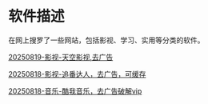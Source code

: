 # 软件描述

在网上搜罗了一些网站，包括影视、学习、实用等分类的软件。

[20250819-影视-天空影视,去广告](https://github.com/lilei317/Account_Description/blob/main/0818-TKYS.md)

[20250818-影视-追番达人，去广告，可缓存](https://github.com/lilei317/Account_Description/blob/main/0818-TKYS.md)

[20250818-音乐-酷我音乐，去广告破解vip](https://github.com/lilei317/Account_Description/blob/main/0818-KW_Music.md)
